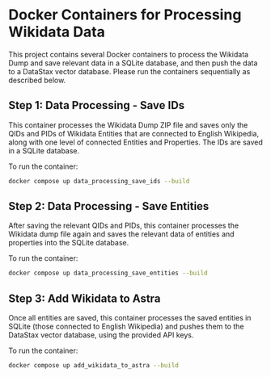 # Docker Containers for Processing Wikidata Data

This project contains several Docker containers to process the Wikidata Dump and save relevant data in a SQLite database, and then push the data to a DataStax vector database. Please run the containers sequentially as described below.

## Step 1: Data Processing - Save IDs
This container processes the Wikidata Dump ZIP file and saves only the QIDs and PIDs of Wikidata Entities that are connected to English Wikipedia, along with one level of connected Entities and Properties. The IDs are saved in a SQLite database.

To run the container:

```bash
docker compose up data_processing_save_ids --build
```

## Step 2: Data Processing - Save Entities
After saving the relevant QIDs and PIDs, this container processes the Wikidata dump file again and saves the relevant data of entities and properties into the SQLite database.

To run the container:

```bash
docker compose up data_processing_save_entities --build
```

## Step 3: Add Wikidata to Astra
Once all entities are saved, this container processes the saved entities in SQLite (those connected to English Wikipedia) and pushes them to the DataStax vector database, using the provided API keys.

To run the container:

```bash
docker compose up add_wikidata_to_astra --build
```